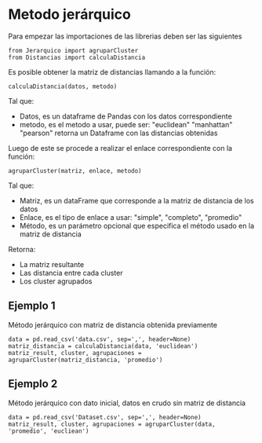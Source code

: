 # Metodo jerárquico

Para empezar las importaciones de las librerias deben ser las siguientes 

```
from Jerarquico import agruparCluster
from Distancias import calculaDistancia
```

Es posible obtener la matriz de distancias llamando a la función:

```
calculaDistancia(datos, metodo)
```

Tal que: 
- Datos, es un dataframe de Pandas con los datos correspondiente
- metodo, es el metodo a usar, puede ser: "euclidean" "manhattan" "pearson"
retorna un Dataframe con las distancias obtenidas

Luego de este se procede a realizar el enlace correspondiente con la función:
```
agruparCluster(matriz, enlace, metodo)
```

Tal que:
- Matriz, es un dataFrame que corresponde a la matriz de distancia de los datos 
- Enlace, es el tipo de enlace a usar: "simple", "completo", "promedio"
- Método, es un parámetro opcional que especifica el método usado en la matriz de distancia

Retorna:
- La matriz resultante
- Las distancia entre cada cluster
- Los cluster agrupados

## Ejemplo 1 

Método jerárquico con matriz de distancia obtenida previamente 
```
data = pd.read_csv('data.csv', sep=',', header=None)
matriz_distancia = calculaDistancia(data, 'euclidean')
matriz_result, cluster, agrupaciones = agruparCluster(matriz_distancia, 'promedio')

``` 

## Ejemplo 2

Método jerárquico con dato inicial, datos en crudo sin matriz de distancia 

```
data = pd.read_csv('Dataset.csv', sep=',', header=None)
matriz_result, cluster, agrupaciones = agruparCluster(data, 'promedio', 'eucliean')

``` 
